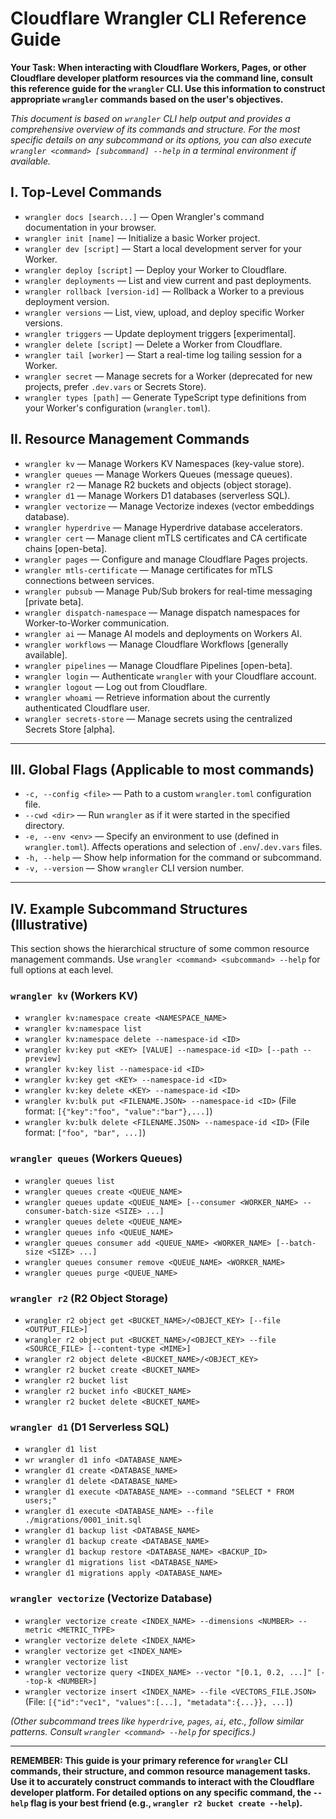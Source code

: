 # Cloudflare Wrangler CLI Reference Guide

**Your Task: When interacting with Cloudflare Workers, Pages, or other Cloudflare developer platform resources via the command line, consult this reference guide for the `wrangler` CLI. Use this information to construct appropriate `wrangler` commands based on the user's objectives.**

_This document is based on `wrangler` CLI help output and provides a comprehensive overview of its commands and structure. For the most specific details on any subcommand or its options, you can also execute `wrangler <command> [subcommand] --help` in a terminal environment if available._

## I. Top-Level Commands

- `wrangler docs [search...]` — Open Wrangler's command documentation in your browser.
- `wrangler init [name]` — Initialize a basic Worker project.
- `wrangler dev [script]` — Start a local development server for your Worker.
- `wrangler deploy [script]` — Deploy your Worker to Cloudflare.
- `wrangler deployments` — List and view current and past deployments.
- `wrangler rollback [version-id]` — Rollback a Worker to a previous deployment version.
- `wrangler versions` — List, view, upload, and deploy specific Worker versions.
- `wrangler triggers` — Update deployment triggers [experimental].
- `wrangler delete [script]` — Delete a Worker from Cloudflare.
- `wrangler tail [worker]` — Start a real-time log tailing session for a Worker.
- `wrangler secret` — Manage secrets for a Worker (deprecated for new projects, prefer `.dev.vars` or Secrets Store).
- `wrangler types [path]` — Generate TypeScript type definitions from your Worker's configuration (`wrangler.toml`).

## II. Resource Management Commands

- `wrangler kv` — Manage Workers KV Namespaces (key-value store).
- `wrangler queues` — Manage Workers Queues (message queues).
- `wrangler r2` — Manage R2 buckets and objects (object storage).
- `wrangler d1` — Manage Workers D1 databases (serverless SQL).
- `wrangler vectorize` — Manage Vectorize indexes (vector embeddings database).
- `wrangler hyperdrive` — Manage Hyperdrive database accelerators.
- `wrangler cert` — Manage client mTLS certificates and CA certificate chains [open-beta].
- `wrangler pages` — Configure and manage Cloudflare Pages projects.
- `wrangler mtls-certificate` — Manage certificates for mTLS connections between services.
- `wrangler pubsub` — Manage Pub/Sub brokers for real-time messaging [private beta].
- `wrangler dispatch-namespace` — Manage dispatch namespaces for Worker-to-Worker communication.
- `wrangler ai` — Manage AI models and deployments on Workers AI.
- `wrangler workflows` — Manage Cloudflare Workflows [generally available].
- `wrangler pipelines` — Manage Cloudflare Pipelines [open-beta].
- `wrangler login` — Authenticate `wrangler` with your Cloudflare account.
- `wrangler logout` — Log out from Cloudflare.
- `wrangler whoami` — Retrieve information about the currently authenticated Cloudflare user.
- `wrangler secrets-store` — Manage secrets using the centralized Secrets Store [alpha].

---

## III. Global Flags (Applicable to most commands)

- `-c, --config <file>` — Path to a custom `wrangler.toml` configuration file.
- `--cwd <dir>` — Run `wrangler` as if it were started in the specified directory.
- `-e, --env <env>` — Specify an environment to use (defined in `wrangler.toml`). Affects operations and selection of `.env`/`.dev.vars` files.
- `-h, --help` — Show help information for the command or subcommand.
- `-v, --version` — Show `wrangler` CLI version number.

---

## IV. Example Subcommand Structures (Illustrative)

This section shows the hierarchical structure of some common resource management commands. Use `wrangler <command> <subcommand> --help` for full options at each level.

### `wrangler kv` (Workers KV)

- `wrangler kv:namespace create <NAMESPACE_NAME>`
- `wrangler kv:namespace list`
- `wrangler kv:namespace delete --namespace-id <ID>`
- `wrangler kv:key put <KEY> [VALUE] --namespace-id <ID> [--path --preview]`
- `wrangler kv:key list --namespace-id <ID>`
- `wrangler kv:key get <KEY> --namespace-id <ID>`
- `wrangler kv:key delete <KEY> --namespace-id <ID>`
- `wrangler kv:bulk put <FILENAME.JSON> --namespace-id <ID>` (File format: `[{"key":"foo", "value":"bar"},...]`)
- `wrangler kv:bulk delete <FILENAME.JSON> --namespace-id <ID>` (File format: `["foo", "bar", ...]`)

### `wrangler queues` (Workers Queues)

- `wrangler queues list`
- `wrangler queues create <QUEUE_NAME>`
- `wrangler queues update <QUEUE_NAME> [--consumer <WORKER_NAME> --consumer-batch-size <SIZE> ...]`
- `wrangler queues delete <QUEUE_NAME>`
- `wrangler queues info <QUEUE_NAME>`
- `wrangler queues consumer add <QUEUE_NAME> <WORKER_NAME> [--batch-size <SIZE> ...]`
- `wrangler queues consumer remove <QUEUE_NAME> <WORKER_NAME>`
- `wrangler queues purge <QUEUE_NAME>`

### `wrangler r2` (R2 Object Storage)

- `wrangler r2 object get <BUCKET_NAME>/<OBJECT_KEY> [--file <OUTPUT_FILE>]`
- `wrangler r2 object put <BUCKET_NAME>/<OBJECT_KEY> --file <SOURCE_FILE> [--content-type <MIME>]`
- `wrangler r2 object delete <BUCKET_NAME>/<OBJECT_KEY>`
- `wrangler r2 bucket create <BUCKET_NAME>`
- `wrangler r2 bucket list`
- `wrangler r2 bucket info <BUCKET_NAME>`
- `wrangler r2 bucket delete <BUCKET_NAME>`

### `wrangler d1` (D1 Serverless SQL)

- `wrangler d1 list`
- `wr wrangler d1 info <DATABASE_NAME>`
- `wrangler d1 create <DATABASE_NAME>`
- `wrangler d1 delete <DATABASE_NAME>`
- `wrangler d1 execute <DATABASE_NAME> --command "SELECT * FROM users;"`
- `wrangler d1 execute <DATABASE_NAME> --file ./migrations/0001_init.sql`
- `wrangler d1 backup list <DATABASE_NAME>`
- `wrangler d1 backup create <DATABASE_NAME>`
- `wrangler d1 backup restore <DATABASE_NAME> <BACKUP_ID>`
- `wrangler d1 migrations list <DATABASE_NAME>`
- `wrangler d1 migrations apply <DATABASE_NAME>`

### `wrangler vectorize` (Vectorize Database)

- `wrangler vectorize create <INDEX_NAME> --dimensions <NUMBER> --metric <METRIC_TYPE>`
- `wrangler vectorize delete <INDEX_NAME>`
- `wrangler vectorize get <INDEX_NAME>`
- `wrangler vectorize list`
- `wrangler vectorize query <INDEX_NAME> --vector "[0.1, 0.2, ...]" [--top-k <NUMBER>]`
- `wrangler vectorize insert <INDEX_NAME> --file <VECTORS_FILE.JSON>` (File: `[{"id":"vec1", "values":[...], "metadata":{...}}, ...]`)

_(Other subcommand trees like `hyperdrive`, `pages`, `ai`, etc., follow similar patterns. Consult `wrangler <command> --help` for specifics.)_

---

**REMEMBER: This guide is your primary reference for `wrangler` CLI commands, their structure, and common resource management tasks. Use it to accurately construct commands to interact with the Cloudflare developer platform. For detailed options on any specific command, the `--help` flag is your best friend (e.g., `wrangler r2 bucket create --help`).**
